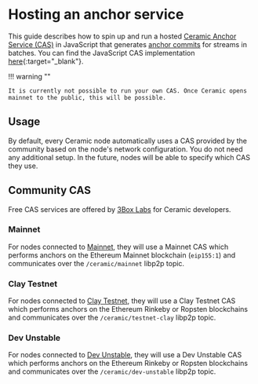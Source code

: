 # Hosting an anchor service

This guide describes how to spin up and run a hosted [Ceramic Anchor Service (CAS)](../../learn/glossary.md#anchor-service) in JavaScript that generates [anchor commits](../../learn/glossary.md#anchor-commit) for streams in batches. You can find the JavaScript CAS implementation [here](https://github.com/ceramicnetwork/ceramic-anchor-service){:target="_blank"}.

!!! warning ""

    It is currently not possible to run your own CAS. Once Ceramic opens mainnet to the public, this will be possible.
    
## **Usage**

By default, every Ceramic node automatically uses a CAS provided by the community based on the node's network configuration. You do not need any additional setup. In the future, nodes will be able to specify which CAS they use.


## **Community CAS**
Free CAS services are offered by [3Box Labs](https://3boxlabs.com) for Ceramic developers.

### Mainnet
For nodes connected to [Mainnet](../../learn/networks.md#mainnet), they will use a Mainnet CAS which performs anchors on the Ethereum Mainnet blockchain (`eip155:1`) and communicates over the `/ceramic/mainnet` libp2p topic.

### Clay Testnet
For nodes connected to [Clay Testnet](../../learn/networks.md#clay-testnet), they will use a Clay Testnet CAS which performs anchors on the Ethereum Rinkeby or Ropsten blockchains and communicates over the `/ceramic/testnet-clay` libp2p topic.

### Dev Unstable
For nodes connected to [Dev Unstable](../../learn/networks.md#dev-unstable), they will use a Dev Unstable CAS which performs anchors on the Ethereum Rinkeby or Ropsten blockchains and communicates over the `/ceramic/dev-unstable` libp2p topic.

</br></br></br>
